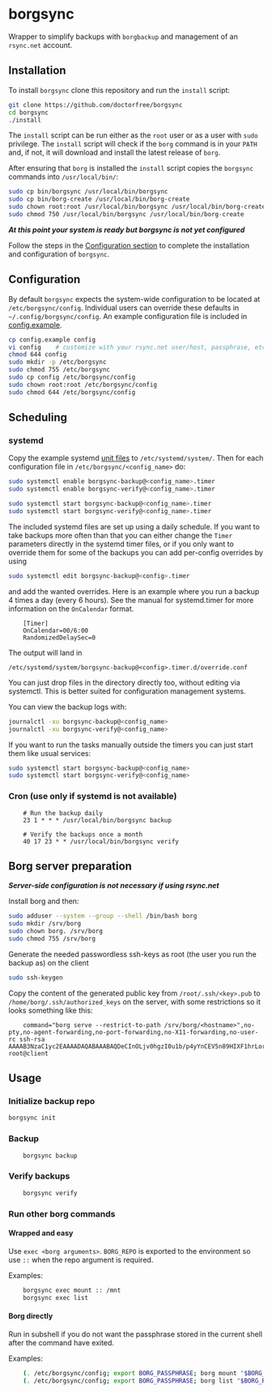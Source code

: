# borgsync

Wrapper to simplify backups with `borgbackup` and management of an `rsync.net` account.

## Installation

To install `borgsync` clone this repository and run the `install` script:

```bash
git clone https://github.com/doctorfree/borgsync
cd borgsync
./install
```

The `install` script can be run either as the `root` user or as a user with
`sudo` privilege. The `install` script will check if the `borg` command is in
your `PATH` and, if not, it will download and install the latest release of `borg`.

After ensuring that `borg` is installed the `install` script copies the
`borgsync` commands into `/usr/local/bin/`:

```bash
sudo cp bin/borgsync /usr/local/bin/borgsync
sudo cp bin/borg-create /usr/local/bin/borg-create
sudo chown root:root /usr/local/bin/borgsync /usr/local/bin/borg-create
sudo chmod 750 /usr/local/bin/borgsync /usr/local/bin/borg-create
```

***At this point your system is ready but borgsync is not yet configured***

Follow the steps in the [Configuration section](#configuration) to complete
the installation and configuration of `borgsync`.

## Configuration

By default `borgsync` expects the system-wide configuration to be located at
`/etc/borgsync/config`. Individual users can override these defaults in
`~/.config/borgsync/config`. An example configuration file is included in
[config.example](config.example).

```bash
cp config.example config
vi config    # customize with your rsync.net user/host, passphrase, etc
chmod 644 config
sudo mkdir -p /etc/borgsync
sudo chmod 755 /etc/borgsync
sudo cp config /etc/borgsync/config
sudo chown root:root /etc/borgsync/config
sudo chmod 644 /etc/borgsync/config
```

## Scheduling
### systemd

Copy the example systemd [unit files](systemd/) to `/etc/systemd/system/`. Then for each
configuration file in `/etc/borgsync/<config_name>` do:

```bash
sudo systemctl enable borgsync-backup@<config_name>.timer
sudo systemctl enable borgsync-verify@<config_name>.timer

sudo systemctl start borgsync-backup@<config_name>.timer
sudo systemctl start borgsync-verify@<config_name>.timer
```

The included systemd files are set up using a daily schedule. If you want to
take backups more often than that you can either change the `Timer` parameters
directly in the systemd timer files, or if you only want to override them for
some of the backups you can add per-config overrides by using

```bash
sudo systemctl edit borgsync-backup@<config>.timer
```

and add the wanted overrides. Here is an example where you run a backup 4 times
a day (every 6 hours). See the manual for systemd.timer for more information on
the `OnCalendar` format.

```
    [Timer]
    OnCalendar=00/6:00
    RandomizedDelaySec=0
```

The output will land in

```
/etc/systemd/system/borgsync-backup@<config>.timer.d/override.conf
```

You can just drop files in the directory directly too, without editing via
systemctl. This is better suited for configuration management systems.

You can view the backup logs with:

```bash
journalctl -xu borgsync-backup@<config_name>
journalctl -xu borgsync-verify@<config_name>
```

If you want to run the tasks manually outside the timers you can just start them like usual
services:

```bash
sudo systemctl start borgsync-backup@<config_name>
sudo systemctl start borgsync-verify@<config_name>
```

### Cron (use only if systemd is not available)

```
    # Run the backup daily
    23 1 * * * /usr/local/bin/borgsync backup

    # Verify the backups once a month
    40 17 23 * * /usr/local/bin/borgsync verify
```

## Borg server preparation

***Server-side configuration is not necessary if using rsync.net***

Install borg and then:

```bash
sudo adduser --system --group --shell /bin/bash borg
sudo mkdir /srv/borg
sudo chown borg. /srv/borg
sudo chmod 755 /srv/borg
```

Generate the needed passwordless ssh-keys as root (the user you run the backup as) on the client

```bash
sudo ssh-keygen
```

Copy the content of the generated public key from `/root/.ssh/<key>.pub` to `/home/borg/.ssh/authorized_keys` on the server, with
some restrictions so it looks something like this:

```
    command="borg serve --restrict-to-path /srv/borg/<hostname>",no-pty,no-agent-forwarding,no-port-forwarding,no-X11-forwarding,no-user-rc ssh-rsa AAAAB3NzaC1yc2EAAAADAQABAAABAQDeCInOLjv0hgzI0u1b/p4yYnCEV5n89HIXF1hrLor+ZQ7lSUii21tpn47Aw8RJJAjfDCwCdQ27MXjpzNelBf4KrlAiN1K3FcnGGIiE3XFNoj4LW7oAjzjFgOKC/ea/hXaCI6E8M/Pn5+MhdNN1ZsWNm/9Zp0+jza+l74DQgOE33XhSBjckUchqtBci7BqoCejy2lVvboFA231mSEpPValcKmG2qaNphAkCgAPjtDOx3V6DGQ8e7jfA2McQYxfju6HlpWPUx/li6VJhRa5huczfJ3J/sdfu123s/lgTW4rG5QNng1vt1FOIZ/TkaEsPt2wzD2Qxdwo70qVts3hrd+r root@client
```

## Usage
### Initialize backup repo

```bash
borgsync init
```

### Backup

```bash
    borgsync backup
```

### Verify backups

```bash
    borgsync verify
```

### Run other borg commands
#### Wrapped and easy

Use `exec <borg arguments>`. `BORG_REPO` is exported to the environment so use `::` when the repo
argument is required.

Examples:

```bash
    borgsync exec mount :: /mnt
    borgsync exec list
```

#### Borg directly

Run in subshell if you do not want the passphrase stored in the current shell after the command have exited.

Examples:

```bash
    (. /etc/borgsync/config; export BORG_PASSPHRASE; borg mount "$BORG_REPO" /mnt)
    (. /etc/borgsync/config; export BORG_PASSPHRASE; borg list "$BORG_REPO")
```
